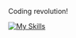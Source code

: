 Coding revolution!

[![My Skills](https://skillicons.dev/icons?i=flask,git,github,gmail,html,linkedin,vscode,windows&perline=16)](https://skillicons.dev)  
